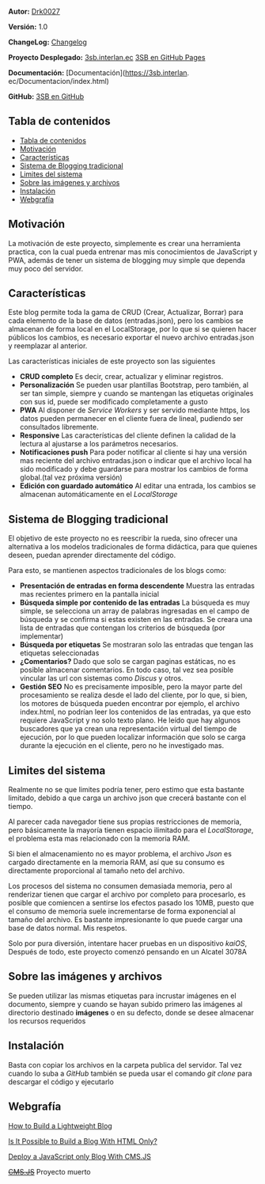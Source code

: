 **Autor:** [Drk0027](https://interlan.ec/portafolio-de-drk0027/)

**Versión:** 1.0

**ChangeLog:** [Changelog](changelog.md)

**Proyecto Desplegado:** [3sb.interlan.ec](https://3sb.interlan.ec)
[3SB en GitHub Pages](https://drk0027.github.io/3SB/)

**Documentación:** [Documentación](https://3sb.interlan. ec/Documentacion/index.html)

**GitHub:** [3SB en GitHub](https://github.com/drk0027/3SB)

## Tabla de contenidos

- [Tabla de contenidos](#tabla-de-contenidos)
- [Motivación](#motivación)
- [Características](#características)
- [Sistema de Blogging tradicional](#sistema-de-blogging-tradicional)
- [Limites del sistema](#limites-del-sistema)
- [Sobre las imágenes y archivos](#sobre-las-imágenes-y-archivos)
- [Instalación](#instalación)
- [Webgrafía](#webgrafía)


## Motivación

La motivación de este proyecto, simplemente es crear una herramienta practica, con la cual pueda entrenar mas mis conocimientos de JavaScript y PWA, además de tener un sistema de blogging muy simple que dependa muy poco del servidor. 

## Características

Este blog permite toda la gama de CRUD (Crear, Actualizar, Borrar) para cada elemento de la base de datos (entradas.json), pero los cambios se almacenan de forma local en el LocalStorage, por lo que si se quieren hacer públicos los cambios, es necesario exportar el nuevo archivo entradas.json y reemplazar al anterior.

Las características iniciales de este proyecto son las siguientes

- **CRUD completo** Es decir, crear, actualizar y eliminar registros.
- **Personalización** Se pueden usar plantillas Bootstrap, pero también, al ser tan simple, siempre y cuando se mantengan las etiquetas originales con sus id, puede ser modificado completamente a gusto
- **PWA** Al disponer de _Service Workers_ y ser servido mediante https, los datos pueden permanecer en el cliente fuera de lineal, pudiendo ser consultados libremente.
- **Responsive** Las características del cliente definen la calidad de la lectura al ajustarse a los parámetros necesarios.
- **Notificaciones push** Para poder notificar al cliente si hay una versión mas reciente del archivo entradas.json o indicar que el archivo local ha sido modificado y debe guardarse para mostrar los cambios de forma global.(tal vez próxima versión)
- **Edición con guardado automático** Al editar una entrada, los cambios se almacenan automáticamente en el _LocalStorage_

## Sistema de Blogging tradicional

El objetivo de este proyecto no es reescribir la rueda, sino ofrecer una alternativa a los modelos tradicionales de forma didáctica, para que quienes deseen, puedan aprender directamente del código.

Para esto, se mantienen aspectos tradicionales de los blogs como:

- **Presentación de entradas en forma descendente** Muestra las entradas mas recientes primero en la pantalla inicial
- **Búsqueda simple por contenido de las entradas** La búsqueda es muy simple, se selecciona un array de palabras ingresadas en el campo de búsqueda y se confirma si estas existen en las entradas. Se creara una lista de entradas que contengan los criterios de búsqueda (por implementar)
- **Búsqueda por etiquetas** Se mostraran solo las entradas que tengan las etiquetas seleccionadas
- **¿Comentarios?** Dado que solo se cargan paginas estáticas, no es posible almacenar comentarios. En todo caso, tal vez sea posible vincular las url con sistemas como _Discus_ y otros.
- **Gestión SEO** No es precisamente imposible, pero la mayor parte del procesamiento se realiza desde el lado del cliente, por lo que, si bien, los motores de búsqueda pueden encontrar por ejemplo, el archivo index.html, no podrían leer los contenidos de las entradas, ya que esto requiere JavaScript y no solo texto plano. He leído que hay algunos buscadores que ya crean una representación virtual del tiempo de ejecución, por lo que pueden localizar información que solo se carga durante la ejecución en el cliente, pero no he investigado mas.

## Limites del sistema

Realmente no se que limites podría tener, pero estimo que esta bastante limitado, debido a que carga un archivo json que crecerá bastante con el tiempo.

Al parecer cada navegador tiene sus propias restricciones de memoria, pero básicamente la mayoría tienen espacio ilimitado para el _LocalStorage_, el problema esta mas relacionado con la memoria RAM.

Si bien el almacenamiento no es mayor problema, el archivo _Json_ es cargado directamente en la memoria RAM, así que su consumo es directamente proporcional al tamaño neto del archivo.

Los procesos del sistema no consumen demasiada memoria, pero al renderizar tienen que cargar el archivo por completo para procesarlo, es posible que comiencen a sentirse los efectos pasado los 10MB, puesto que el consumo de memoria suele incrementarse de forma exponencial al tamaño del archivo. Es bastante impresionante lo que puede cargar una base de datos normal. Mis respetos.

Solo por pura diversión, intentare hacer pruebas en un dispositivo _kaiOS_, Después de todo, este proyecto comenzó pensando en un Alcatel 3078A

## Sobre las imágenes y archivos

Se pueden utilizar las mismas etiquetas para incrustar imágenes en el documento, siempre y cuando se hayan subido primero las imágenes al directorio destinado **imágenes** o en su defecto, donde se desee almacenar los recursos requeridos

## Instalación

Basta con copiar los archivos en la carpeta publica del servidor. Tal vez cuando lo suba a _GitHub_ también se pueda usar el comando _git clone_ para descargar el código y ejecutarlo

## Webgrafía

[How to Build a Lightweight Blog](https://www.contentful.com/blog/2021/02/05/how-to-build-a-lightweight-blog/)

[Is It Possible to Build a Blog With HTML Only?](https://stackoverflow.com/questions/9156367/is-it-possible-to-build-a-blog-with-html-only+&cd=4&hl=en&ct=clnk&gl=ec)

[](https://www.quora.com/How-can-I-make-a-web-blog-using-HTML-CSS-and-JavaScript)

[Deploy a JavaScript only Blog With CMS.JS](https://dev.to/n3rd/deploy-a-javascript-only-blog-with-cms-js-4g7j)

~~[CMS.JS](https://cms.js)~~ Proyecto muerto